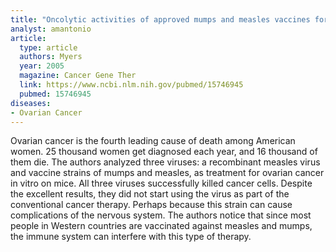 ```yaml
---
title: "Oncolytic activities of approved mumps and measles vaccines for the therapy of ovarian cancer"
analyst: amantonio
article:
  type: article
  authors: Myers
  year: 2005
  magazine: Cancer Gene Ther
  link: https://www.ncbi.nlm.nih.gov/pubmed/15746945
  pubmed: 15746945
diseases:
- Ovarian Cancer
---
```


Ovarian cancer is the fourth leading cause of death among American women. 25 thousand women get diagnosed each year, and 16 thousand of them die. The authors analyzed three viruses: a recombinant measles virus and vaccine strains of mumps and measles, as treatment for ovarian cancer in vitro on mice. All three viruses successfully killed cancer cells. Despite the excellent results, they did not start using the virus as part of the conventional cancer therapy. Perhaps because this strain can cause complications of the nervous system.
The authors notice that since most people in Western countries are vaccinated against measles and mumps, the immune system can interfere with this type of therapy.
